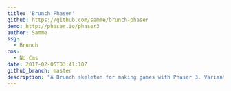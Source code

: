 ```yaml
---
title: 'Brunch Phaser'
github: https://github.com/samme/brunch-phaser
demo: http://phaser.io/phaser3
author: Samme
ssg:
  - Brunch
cms:
  - No Cms
date: 2017-02-05T03:41:10Z
github_branch: master
description: "A Brunch skeleton for making games with Phaser 3. Variants for CoffeeScript, ES6, TypeScript"
---
```

